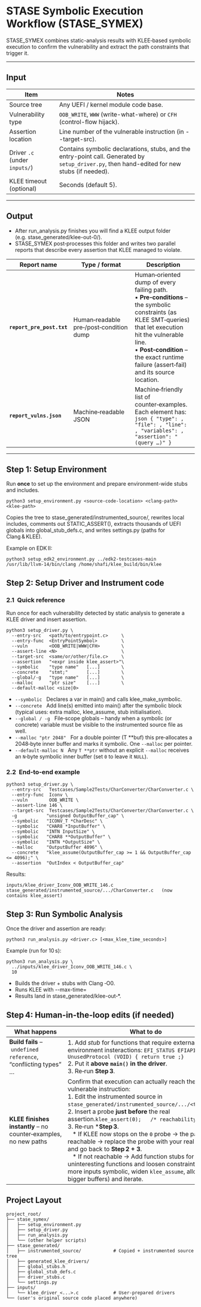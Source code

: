 # STASE Symbolic Execution Workflow (STASE_SYMEX)
STASE_SYMEX combines static-analysis results with KLEE‑based symbolic execution to confirm the vulnerability and extract the path constraints that trigger it.

---

## Input

| Item | Notes |
|------|-------|
| Source tree| Any UEFI / kernel module code base. |
| Vulnerability type |`OOB_WRITE`, `WWW` (write-what-where) or `CFH` (control-flow hijack). |
| Assertion location | Line number of the vulnerable instruction (in --target-src). |
| Driver `.c` (under `inputs/`) | Contains symbolic declarations, stubs, and the entry-point call. Generated by `setup_driver.py`, then hand-edited for new stubs (if needed). |
| KLEE timeout (optional) | Seconds (default 5). |

---

## Output
- After run_analysis.py finishes you will find a KLEE output folder (e.g. stase_generated/klee-out-0/).
- STASE_SYMEX post‑processes this folder and writes two parallel reports that describe every assertion that KLEE managed to violate.
  
| Report name               | Type / format | Description                                                                                                                                                                                                                                                                   |
| ------------------------- | ------------- | -------------------------------------------------------------------------- |
| **`report_pre_post.txt`** | Human‑readable pre‑/post‑condition dump   | Human‑oriented dump of every failing path.<br>▪ **Pre‑conditions** – the symbolic constraints (as KLEE SMT‑queries) that let execution hit the vulnerable line.<br>▪ **Post‑condition** – the exact runtime failure (assert‑fail) and its source location. |
| **`report_vulns.json`**   | Machine‑readable JSON          | Machine‑friendly list of counter‑examples.<br>Each element has:<br>```json { "type": , "file": , "line": , "variables": , "assertion": "(query …)" } ```            |

---

## Step 1: Setup Environment

Run **once** to set up the environment and prepare environment-wide stubs and includes.

```
python3 setup_environment.py <source-code-location> <clang-path> <klee-path>
```
Copies the tree to stase_generated/instrumented_source/, rewrites local
includes, comments out STATIC_ASSERT(), extracts thousands of UEFI globals
into global_stub_defs.c, and writes settings.py (paths for Clang & KLEE).

Example on EDK II:
```
python3 setup_edk2_environment.py ../edk2-testcases-main /usr/lib/llvm-14/bin/clang /home/shafi/klee_build/bin/klee
```

## Step 2: Setup Driver and Instrument code
### 2.1  Quick reference
Run once for each vulnerability detected by static analysis to generate a KLEE driver and insert assertion.
```
python3 setup_driver.py \
  --entry-src   <path/to/entrypoint.c>     \
  --entry-func  <EntryPointSymbol>         \
  --vuln        <OOB_WRITE|WWW|CFH>        \
  --assert-line <N>                        \
  --target-src  <same/or/other/file.c>     \
  --assertion   "<expr inside klee_assert>"\
  --symbolic    "type name"   [...]        \
  --concrete    "stmt;"       [...]        \
  --global/-g   "type name"   [...]        \
  --malloc      "ptr size"    [...]        \
  --default-malloc <size|0>
```
- `--symbolic`   Declares a var in main() and calls klee_make_symbolic.
- `--concrete`   Add line(s) emitted into main() after the symbolic block (typical uses: extra malloc, klee_assume, stub initialisation).
- `--global / -g`   File‑scope globals – handy when a symbolic (or concrete) variable must be visible to the instrumented source file as well.
- `--malloc "ptr 2048"`   For a double pointer (T **buf) this pre‑allocates a 2048‑byte inner buffer and marks it symbolic. One `--malloc` per pointer.
- `--default-malloc N`   Any `T **ptr` without an explicit `--malloc` receives an `N`‑byte symbolic inner buffer (set `0` to leave it `NULL`).


### 2.2  End‑to‑end example
```
python3 setup_driver.py \
  --entry-src   Testcases/Sample2Tests/CharConverter/CharConverter.c \
  --entry-func  Iconv \
  --vuln        OOB_WRITE \
  --assert-line 146 \
  --target-src  Testcases/Sample2Tests/CharConverter/CharConverter.c \
  -g           "unsigned OutputBuffer_cap" \
  --symbolic   "ICONV_T *CharDesc" \
  --symbolic   "CHAR8 *InputBuffer" \
  --symbolic   "INTN InputSize" \
  --symbolic   "CHAR8 **OutputBuffer" \
  --symbolic   "INTN *OutputSize" \
  --malloc     "OutputBuffer 4096" \
  --concrete   "klee_assume(OutputBuffer_cap >= 1 && OutputBuffer_cap <= 4096);" \
  --assertion  "OutIndex < OutputBuffer_cap"
```
Results:
```
inputs/klee_driver_Iconv_OOB_WRITE_146.c
stase_generated/instrumented_source/.../CharConverter.c   (now contains klee_assert)
```

## Step 3: Run Symbolic Analysis

Once the driver and assertion are ready:

```
python3 run_analysis.py <driver.c> [<max_klee_time_seconds>]

```

Example (run for 10 s):
```
python3 run_analysis.py \
  ../inputs/klee_driver_Iconv_OOB_WRITE_146.c \
  10
```

- Builds the driver + stubs with Clang ‑O0.
- Runs KLEE with --max-time=<timeout>
- Results land in stase_generated/klee-out‑*.

## Step 4: Human-in-the-loop edits (if needed)
| What happens                                                    | What to do                                                                                                                                                                                                                                                                                                                                                                                                                                                                                                                                                                                                                                                                                                                                        |
| --------------------------------------------------------------- | ------------------------------------------------------------------------------------------------------------------------------------------------------------------------------------------------------------------------------------------------------------------------------------------------------------------------------------------------------------------------------------------------------------------------------------------------------------------------------------------------------------------------------------------------------------------------------------------------------------------------------------------------------------------------------------------------------------------------------------------------- |
| **Build fails** – `undefined reference`, “conflicting types” …  | 1. Add *stub* for functions that require external environment insteractions: ```EFI_STATUS EFIAPI UnusedProtocol (VOID) { return true ;}``` <br>2. Put it **above `main()` in the driver**.<br> 3. Re‑run **Step 3**.                                                                                                                                                                                                                                                                                                                                                                                                                                                                                 |
| **KLEE finishes instantly** – no counter‑examples, no new paths | Confirm that execution can actually reach the vulnerable instruction:<br>1. Edit the instrumented source in `stase_generated/instrumented_source/.../<target>.c`. <br>2. Insert a probe **just before** the real assertion.```klee_assert(0);   /* reachability probe */```<br>3. Re‑run ***Step 3**.<br>   \* If KLEE now stops on the `0` probe → the path is reachable → replace the probe with your real assertion and go back to **Step 2 + 3**.<br>   \* If not reachable → Add function stubs for the uninteresting functions and loosen constraints (make more inputs symbolic, widen `klee_assume`, allocate bigger buffers) and iterate. |

##  Project Layout
```
project_root/
├── stase_symex/
│   ├── setup_environment.py
│   ├── setup_driver.py
│   ├── run_analysis.py
│   └── (other helper scripts)
├── stase_generated/
│   ├── instrumented_source/            # Copied + instrumented source tree
│   ├── generated_klee_drivers/
│   ├── global_stubs.h
│   ├── global_stub_defs.c
│   ├── driver_stubs.c
│   └── settings.py
├── inputs/
│   └── klee_driver_<...>.c             # User-prepared drivers
└── (user's original source code placed anywhere)

```
